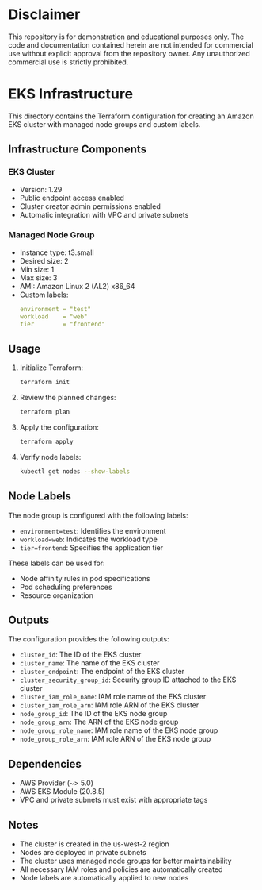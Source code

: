 # Disclaimer
This repository is for demonstration and educational purposes only. The code and documentation contained herein are not intended for commercial use without explicit approval from the repository owner. Any unauthorized commercial use is strictly prohibited.

# EKS Infrastructure

This directory contains the Terraform configuration for creating an Amazon EKS cluster with managed node groups and custom labels.

## Infrastructure Components

### EKS Cluster
- Version: 1.29
- Public endpoint access enabled
- Cluster creator admin permissions enabled
- Automatic integration with VPC and private subnets

### Managed Node Group
- Instance type: t3.small
- Desired size: 2
- Min size: 1
- Max size: 3
- AMI: Amazon Linux 2 (AL2) x86_64
- Custom labels:
  ```yaml
  environment = "test"
  workload    = "web"
  tier        = "frontend"
  ```

## Usage

1. Initialize Terraform:
   ```bash
   terraform init
   ```

2. Review the planned changes:
   ```bash
   terraform plan
   ```

3. Apply the configuration:
   ```bash
   terraform apply
   ```

4. Verify node labels:
   ```bash
   kubectl get nodes --show-labels
   ```

## Node Labels

The node group is configured with the following labels:
- `environment=test`: Identifies the environment
- `workload=web`: Indicates the workload type
- `tier=frontend`: Specifies the application tier

These labels can be used for:
- Node affinity rules in pod specifications
- Pod scheduling preferences
- Resource organization

## Outputs

The configuration provides the following outputs:

- `cluster_id`: The ID of the EKS cluster
- `cluster_name`: The name of the EKS cluster
- `cluster_endpoint`: The endpoint of the EKS cluster
- `cluster_security_group_id`: Security group ID attached to the EKS cluster
- `cluster_iam_role_name`: IAM role name of the EKS cluster
- `cluster_iam_role_arn`: IAM role ARN of the EKS cluster
- `node_group_id`: The ID of the EKS node group
- `node_group_arn`: The ARN of the EKS node group
- `node_group_role_name`: IAM role name of the EKS node group
- `node_group_role_arn`: IAM role ARN of the EKS node group

## Dependencies

- AWS Provider (~> 5.0)
- AWS EKS Module (20.8.5)
- VPC and private subnets must exist with appropriate tags

## Notes

- The cluster is created in the us-west-2 region
- Nodes are deployed in private subnets
- The cluster uses managed node groups for better maintainability
- All necessary IAM roles and policies are automatically created
- Node labels are automatically applied to new nodes 